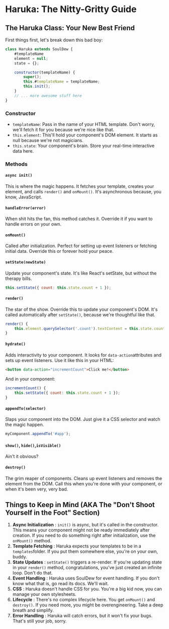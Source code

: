 # Haruka: The Nitty-Gritty Guide

## The Haruka Class: Your New Best Friend

First things first, let's break down this bad boy:

```javascript
class Haruka extends SoulDew {
    #templateName
    element = null;
    state = {};

    constructor(templateName) {
        super();
        this.#templateName = templateName;
        this.init();
    }
    // ... more awesome stuff here
}
```

### Constructor

- `templateName`: Pass in the name of your HTML template. Don't worry, we'll fetch it for you because we're nice like that.
- `this.element`: This'll hold your component's DOM element. It starts as null because we're not magicians.
- `this.state`: Your component's brain. Store your real-time interactive data here.

### Methods

#### `async init()`

This is where the magic happens. It fetches your template, creates your element, and calls `render()` and `onMount()`. It's asynchronous because, you know, JavaScript.

#### `handleError(error)`

When shit hits the fan, this method catches it. Override it if you want to handle errors on your own.

#### `onMount()`

Called after initialization. Perfect for setting up event listeners or fetching initial data. Override this or forever hold your peace.

#### `setState(newState)`

Update your component's state. It's like React's setState, but without the therapy bills.

```javascript
this.setState({ count: this.state.count + 1 });
```

#### `render()`

The star of the show. Override this to update your component's DOM. It's called automatically after `setState()`, because we're thoughtful like that.

```javascript
render() {
    this.element.querySelector('.count').textContent = this.state.count;
}
```

#### `hydrate()`

Adds interactivity to your component. It looks for `data-action`attributes and sets up event listeners. Use it like this in your HTML:

```html
<button data-action="incrementCount">Click me!</button>
```

And in your component:

```javascript
incrementCount() {
    this.setState({ count: this.state.count + 1 });
}
```

#### `appendTo(selector)`

Slaps your component into the DOM. Just give it a CSS selector and watch the magic happen.

```javascript
myComponent.appendTo('#app');
```

#### `show()`, `hide()`,`isVisible()`

Ain't it obvious?

#### `destroy()`

The grim reaper of components. Cleans up event listeners and removes the element from the DOM. Call this when you're done with your component, or when it's been very, very bad.

## Things to Keep in Mind (AKA The "Don't Shoot Yourself in the Foot" Section)

1. **Async Initialization** : `init()` is async, but it's called in the constructor. This means your component might not be ready immediately after creation. If you need to do something right after initialization, use the `onMount()` method.
2. **Template Fetching** : Haruka expects your templates to be in a `templates`folder. If you put them somewhere else, you're on your own, buddy.
3. **State Updates** : `setState()` triggers a re-render. If you're updating state in your `render()` method, congratulations, you've just created an infinite loop. Don't do that.
4. **Event Handling** : Haruka uses SoulDew for event handling. If you don't know what that is, go read its docs. We'll wait.
5. **CSS** : Haruka doesn't handle CSS for you. You're a big kid now, you can manage your own stylesheets.
6. **Lifecycle** : There's no complex lifecycle here. You get `onMount()` and `destroy()`. If you need more, you might be overengineering. Take a deep breath and simplify.
7. **Error Handling** : Haruka will catch errors, but it won't fix your bugs. That's still your job, sorry.
